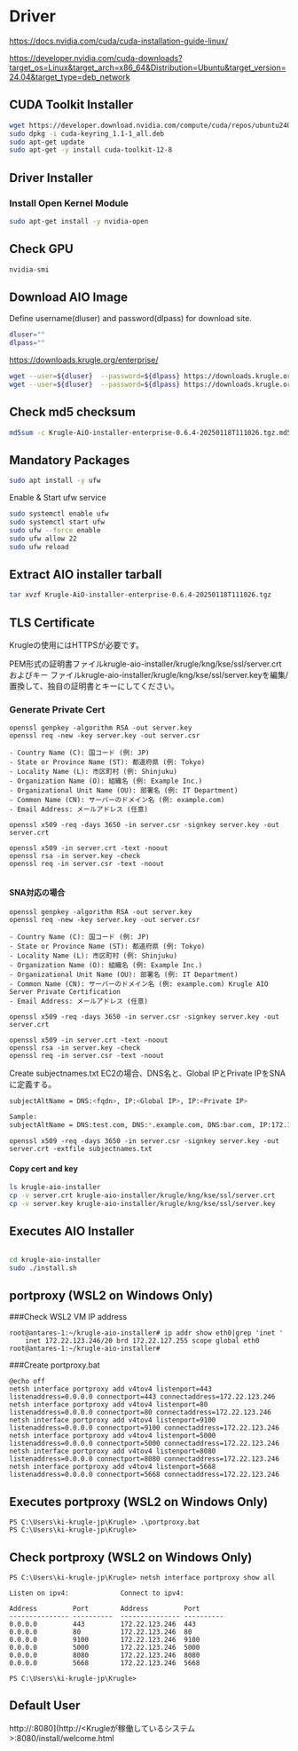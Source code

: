 
# Driver

https://docs.nvidia.com/cuda/cuda-installation-guide-linux/

https://developer.nvidia.com/cuda-downloads?target_os=Linux&target_arch=x86_64&Distribution=Ubuntu&target_version=24.04&target_type=deb_network



## CUDA Toolkit Installer
```bash
wget https://developer.download.nvidia.com/compute/cuda/repos/ubuntu2404/x86_64/cuda-keyring_1.1-1_all.deb
sudo dpkg -i cuda-keyring_1.1-1_all.deb
sudo apt-get update
sudo apt-get -y install cuda-toolkit-12-8

```
##  Driver Installer

### Install Open Kernel Module
```bash
sudo apt-get install -y nvidia-open
```

## Check GPU 

```bash
nvidia-smi
```

## Download AIO Image

Define username(dluser) and password(dlpass) for download site.

```bash
dluser=""
dlpass=""
```



https://downloads.krugle.org/enterprise/

```bash
wget --user=${dluser}  --password=${dlpass} https://downloads.krugle.org/enterprise/Krugle-AiO-installer-enterprise-0.6.4-20250118T111026.tgz
wget --user=${dluser}  --password=${dlpass} https://downloads.krugle.org/enterprise/Krugle-AiO-installer-enterprise-0.6.4-20250118T111026.tgz.md5sum.txt
```

## Check md5 checksum
```bash
md5sum -c Krugle-AiO-installer-enterprise-0.6.4-20250118T111026.tgz.md5sum.txt
```

## Mandatory Packages
```bash
sudo apt install -y ufw
```

Enable & Start ufw service
```bash
sudo systemctl enable ufw
sudo systemctl start ufw
sudo ufw --force enable
sudo ufw allow 22
sudo ufw reload
```

## Extract AIO installer tarball
```bash
tar xvzf Krugle-AiO-installer-enterprise-0.6.4-20250118T111026.tgz
```

## TLS Certificate 

Krugleの使用にはHTTPSが必要です。

PEM形式の証明書ファイルkrugle-aio-installer/krugle/kng/kse/ssl/server.crtおよびキー ファイルkrugle-aio-installer/krugle/kng/kse/ssl/server.keyを編集/置換して、独自の証明書とキーにしてください。

### Generate Private Cert


```
openssl genpkey -algorithm RSA -out server.key
openssl req -new -key server.key -out server.csr

- Country Name (C): 国コード (例: JP)
- State or Province Name (ST): 都道府県 (例: Tokyo)
- Locality Name (L): 市区町村 (例: Shinjuku)
- Organization Name (O): 組織名 (例: Example Inc.)
- Organizational Unit Name (OU): 部署名 (例: IT Department)
- Common Name (CN): サーバーのドメイン名 (例: example.com)
- Email Address: メールアドレス (任意)

openssl x509 -req -days 3650 -in server.csr -signkey server.key -out server.crt

openssl x509 -in server.crt -text -noout
openssl rsa -in server.key -check
openssl req -in server.csr -text -noout


```

#### SNA対応の場合

```
openssl genpkey -algorithm RSA -out server.key
openssl req -new -key server.key -out server.csr

- Country Name (C): 国コード (例: JP)
- State or Province Name (ST): 都道府県 (例: Tokyo)
- Locality Name (L): 市区町村 (例: Shinjuku)
- Organization Name (O): 組織名 (例: Example Inc.)
- Organizational Unit Name (OU): 部署名 (例: IT Department)
- Common Name (CN): サーバーのドメイン名 (例: example.com) Krugle AIO Server Private Certification
- Email Address: メールアドレス (任意)

openssl x509 -req -days 3650 -in server.csr -signkey server.key -out server.crt

openssl x509 -in server.crt -text -noout
openssl rsa -in server.key -check
openssl req -in server.csr -text -noout

```

Create subjectnames.txt
EC2の場合、DNS名と、Global IPとPrivate IPをSNAに定義する。
```bash
subjectAltName = DNS:<fqdn>, IP:<Global IP>, IP:<Private IP>

Sample:
subjectAltName = DNS:test.com, DNS:*.example.com, DNS:bar.com, IP:172.17.0.2
```

```
openssl x509 -req -days 3650 -in server.csr -signkey server.key -out server.crt -extfile subjectnames.txt
```

#### Copy cert and key

```bash
ls krugle-aio-installer
cp -v server.crt krugle-aio-installer/krugle/kng/kse/ssl/server.crt
cp -v server.key krugle-aio-installer/krugle/kng/kse/ssl/server.key
```

## Executes AIO Installer

```bash

cd krugle-aio-installer
sudo ./install.sh

```

## portproxy (WSL2 on Windows Only)
###Check WSL2 VM IP address

```
root@antares-1:~/krugle-aio-installer# ip addr show eth0|grep 'inet '
    inet 172.22.123.246/20 brd 172.22.127.255 scope global eth0
root@antares-1:~/krugle-aio-installer#
```


###Create portproxy.bat

```
@echo off
netsh interface portproxy add v4tov4 listenport=443 listenaddress=0.0.0.0 connectport=443 connectaddress=172.22.123.246
netsh interface portproxy add v4tov4 listenport=80 listenaddress=0.0.0.0 connectport=80 connectaddress=172.22.123.246
netsh interface portproxy add v4tov4 listenport=9100 listenaddress=0.0.0.0 connectport=9100 connectaddress=172.22.123.246
netsh interface portproxy add v4tov4 listenport=5000 listenaddress=0.0.0.0 connectport=5000 connectaddress=172.22.123.246
netsh interface portproxy add v4tov4 listenport=8080 listenaddress=0.0.0.0 connectport=8080 connectaddress=172.22.123.246
netsh interface portproxy add v4tov4 listenport=5668 listenaddress=0.0.0.0 connectport=5668 connectaddress=172.22.123.246
```

## Executes portproxy (WSL2 on Windows Only)
```
PS C:\Users\ki-krugle-jp\Krugle> .\portproxy.bat
PS C:\Users\ki-krugle-jp\Krugle> 
```

## Check portproxy (WSL2 on Windows Only)
```
PS C:\Users\ki-krugle-jp\Krugle> netsh interface portproxy show all

Listen on ipv4:             Connect to ipv4:

Address         Port        Address         Port
--------------- ----------  --------------- ----------
0.0.0.0         443         172.22.123.246  443
0.0.0.0         80          172.22.123.246  80
0.0.0.0         9100        172.22.123.246  9100
0.0.0.0         5000        172.22.123.246  5000
0.0.0.0         8080        172.22.123.246  8080
0.0.0.0         5668        172.22.123.246  5668

PS C:\Users\ki-krugle-jp\Krugle>
```


## Default User
http://<ip>:8080](http://<Krugleが稼働しているシステム>:8080/install/welcome.html

